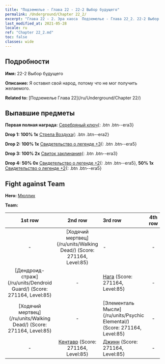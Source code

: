 ```yaml
---
title: "Подземелье - Глава 22 - 22-2 Выбор будущего"
permalink: /Underground/Chapter 22_2/
excerpt: "Глава 22 - 2. Эра хаоса  Подземелье - Глава 22_2. 22-2 Выбор будущего"
last_modified_at: 2021-05-28
locale: ru
ref: "Chapter 22_2.md"
toc: false
classes: wide
---
```


## Подробности

 **Имя:** 22-2 Выбор будущего

 **Описание:** Я оставил свой народ, потому что не мог получить желаемого.

 **Related to:** [Подземелье Глава 22](/ru/Underground/Chapter 22/)

## Выпавшие предметы

 **Первая полная награда:** [Серебряный ключ](/ItemsRU/con_693/){: .btn .btn--era3}

 **Drop 1:** **100% 1x** [Стрела Воздуха](/ItemsRU/her_449/){: .btn .btn--era2}

 **Drop 2:** **100% 1x** [Свидетельство о легенде +3](/ItemsRU/mat_88/){: .btn .btn--era5}

 **Drop 3:** **100% 2x** [Свиток заклинания](/ItemsRU/con_694/){: .btn .btn--era3}

 **Drop 4:** **50% 0x** [Свидетельство о легенде +2](/ItemsRU/mat_81/){: .btn .btn--era5}, **50% 1x** [Свидетельство о легенде +2](/ItemsRU/mat_81/){: .btn .btn--era5}


## Fight against Team
 **Hero:** [Мюллих](/ru/heroes/Mullich/)

 **Team:**


  | 1st row | 2nd row | 3rd row | 4th row |
  |:----:|:----:|:----|:----:|
  | - | [Ходячий мертвец](/ru/units/Walking Dead/) (Score: 271164, Level:85)  | - | - |
  | [Дендроид-страж](/ru/units/Dendroid Guard/) (Score: 271164, Level:85)  | - | [Нага](/ru/units/Naga/) (Score: 271164, Level:85)  | - |
  | [Ходячий мертвец](/ru/units/Walking Dead/) (Score: 271164, Level:85)  | - | [Элементаль Мысли](/ru/units/Psychic Elemental/) (Score: 271164, Level:85)  | - |
  | - | [Кентавр](/ru/units/Centaur/) (Score: 271164, Level:85)  | [Джинн](/ru/units/Genie/) (Score: 271164, Level:85)  | - |


